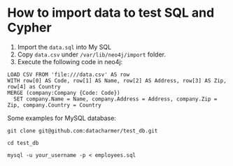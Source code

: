 # How to import data to test SQL and Cypher

1. Import the `data.sql` into My SQL
2. Copy `data.csv` under `/var/lib/neo4j/import` folder.
3. Execute the following code in neo4j:

```cypher
LOAD CSV FROM 'file:///data.csv' AS row
WITH row[0] AS Code, row[1] AS Name, row[2] AS Address, row[3] AS Zip, row[4] as Country
MERGE (company:Company {Code: Code})
  SET company.Name = Name, company.Address = Address, company.Zip = Zip, company.Country = Country
```

Some examples for MySQL database:
```shell script
git clone git@github.com:datacharmer/test_db.git

cd test_db

mysql -u your_username -p < employees.sql
```